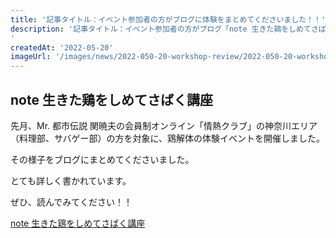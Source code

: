 ```yaml
---
title: '記事タイトル：イベント参加者の方がブログに体験をまとめてくださいました！！'
description: '記事タイトル：イベント参加者の方がブログ「note 生きた鶏をしめてさばく講座」に体験をまとめてくださいました！!
'
createdAt: '2022-05-20'
imageUrl: '/images/news/2022-050-20-workshop-review/2022-050-20-workshop-review.jpeg'
---
```


## note 生きた鶏をしめてさばく講座

先月、Mr. 都市伝説 関暁夫の会員制オンライン「情熱クラブ」の神奈川エリア（料理部、サバゲー部）の方を対象に、鶏解体の体験イベントを開催しました。

その様子をブログにまとめてくださいました。

とても詳しく書かれています。

ぜひ、読んでみてください！！

[note 生きた鶏をしめてさばく講座](https://note.com/jyonetsuclub/n/n243139b48334)
